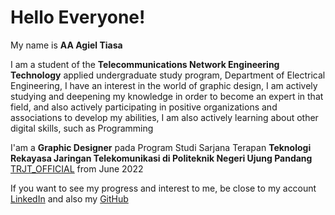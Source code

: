 # Hello Everyone!
My name is **AA Agiel Tiasa** 

I am a student of the **Telecommunications Network Engineering Technology** applied undergraduate study program, Department of Electrical Engineering, I have an interest in the world of graphic design, I am actively studying and deepening my knowledge in order to become an expert in that field, and also actively participating in positive organizations and associations to develop my abilities, I am also actively learning about other digital skills, such as Programming 

I'am a **Graphic Designer** pada Program Studi Sarjana Terapan **Teknologi Rekayasa Jaringan Telekomunikasi di Politeknik Negeri Ujung Pandang** [TRJT_OFFICIAL](https://www.instagram.com/trjt_official/) from June 2022

If you want to see my progress and interest to me, be close to my account [LinkedIn](https://www.linkedin.com/in/aa-agiel-tiasa-5596b228a/) and also my [GitHub](https://github.com/AAAgielTiasa)

